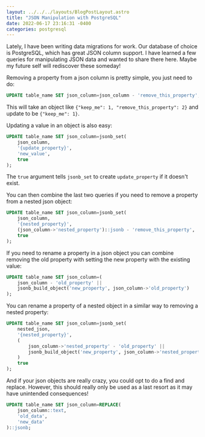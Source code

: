 ```yaml
---
layout: ../../../layouts/BlogPostLayout.astro
title: "JSON Manipulation with PostgreSQL"
date: 2022-06-17 23:16:31 -0400
categories: postgresql
---
```


Lately, I have been writing data migrations for work. Our database of choice is
PostgreSQL, which has great JSON column support. I have learned a few queries for
manipulating JSON data and wanted to share there here. Maybe my future self
will rediscover these someday!

Removing a property from a json column is pretty simple, you just need to do:

```sql
UPDATE table_name SET json_column=json_column - 'remove_this_property';
```

This will take an object like `{"keep_me": 1, "remove_this_property": 2}` and update
to be `{"keep_me": 1}`.

Updating a value in an object is also easy:

```sql
UPDATE table_name SET json_column=jsonb_set(
    json_column,
    '{update_property}',
    'new_value',
    true
);
```

The `true` argument tells `jsonb_set` to create `update_property` if it doesn't exist.

You can then combine the last two queries if you need to remove a property from a nested json object:

```sql
UPDATE table_name SET json_column=jsonb_set(
    json_column,
    '{nested_property}',
    (json_column->'nested_property')::jsonb - 'remove_this_property',
    true
);
```

If you need to rename a property in a json object you can combine removing the
old property with setting the new property with the existing value:

```sql
UPDATE table_name SET json_column=(
    json_column - 'old_property' ||
    jsonb_build_object('new_property', json_column->'old_property')
);
```

You can rename a property of a nested object in a similar way to removing a nested property:

```sql
UPDATE table_name SET json_column=jsonb_set(
    nested_json,
    '{nested_property}',
    (
        json_column->'nested_property' - 'old_property' ||
        jsonb_build_object('new_property', json_column->'nested_property'->'old_property'
    )
    true
);
```

And if your json objects are really crazy, you could opt to do a find and replace.
However, this should really only be used as a last resort as it may have unintended consequences!

```sql
UPDATE table_name SET json_column=REPLACE(
    json_column::text,
    'old_data',
    'new_data'
)::jsonb;
```
